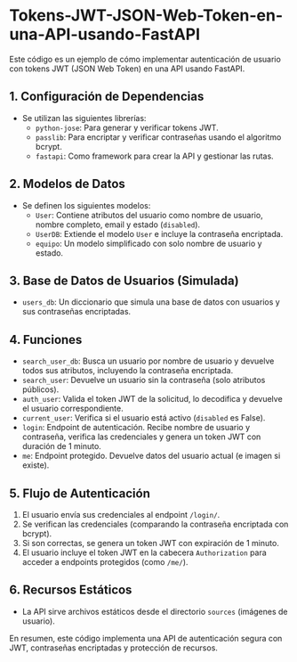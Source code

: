 # Tokens-JWT-JSON-Web-Token-en-una-API-usando-FastAPI
Este código es un ejemplo de cómo implementar autenticación de usuario con tokens JWT (JSON Web Token) en una API usando FastAPI.

## 1. Configuración de Dependencias

*   Se utilizan las siguientes librerías:
    *   `python-jose`: Para generar y verificar tokens JWT.
    *   `passlib`: Para encriptar y verificar contraseñas usando el algoritmo bcrypt.
    *   `fastapi`: Como framework para crear la API y gestionar las rutas.

## 2. Modelos de Datos

*   Se definen los siguientes modelos:
    *   `User`: Contiene atributos del usuario como nombre de usuario, nombre completo, email y estado (`disabled`).
    *   `UserDB`: Extiende el modelo `User` e incluye la contraseña encriptada.
    *   `equipo`: Un modelo simplificado con solo nombre de usuario y estado.

## 3. Base de Datos de Usuarios (Simulada)

*   `users_db`: Un diccionario que simula una base de datos con usuarios y sus contraseñas encriptadas.

## 4. Funciones

*   `search_user_db`: Busca un usuario por nombre de usuario y devuelve todos sus atributos, incluyendo la contraseña encriptada.
*   `search_user`: Devuelve un usuario sin la contraseña (solo atributos públicos).
*   `auth_user`: Valida el token JWT de la solicitud, lo decodifica y devuelve el usuario correspondiente.
*   `current_user`: Verifica si el usuario está activo (`disabled` es False).
*   `login`: Endpoint de autenticación. Recibe nombre de usuario y contraseña, verifica las credenciales y genera un token JWT con duración de 1 minuto.
*   `me`: Endpoint protegido. Devuelve datos del usuario actual (e imagen si existe).

## 5. Flujo de Autenticación

1.  El usuario envía sus credenciales al endpoint `/login/`.
2.  Se verifican las credenciales (comparando la contraseña encriptada con bcrypt).
3.  Si son correctas, se genera un token JWT con expiración de 1 minuto.
4.  El usuario incluye el token JWT en la cabecera `Authorization` para acceder a endpoints protegidos (como `/me/`).

## 6. Recursos Estáticos

*   La API sirve archivos estáticos desde el directorio `sources` (imágenes de usuario).

En resumen, este código implementa una API de autenticación segura con JWT, contraseñas encriptadas y protección de recursos.
